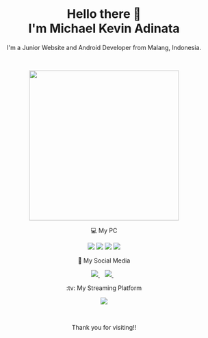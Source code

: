 <h1 align='center'>
  Hello there 👋 <br/>
   I'm Michael Kevin Adinata
</h1>

<p align='center'>
  I'm a Junior Website and Android Developer from Malang, Indonesia.
</p>

<br/>

<p align='center'>
  <a href="#"><img src="https://github-readme-stats.vercel.app/api?username=MichaelKevv&show_icons=true&count_private=true&theme=dark" width="350"></a>
</p>

<p align='center'>
 💻 My PC
</p>

<p align='center'>
  <img src="https://img.shields.io/badge/windows-%230078D6.svg?&style=for-the-badge&logo=windows&logoColor=white" />
  <img src="https://img.shields.io/badge/intel-core%20i7%208th-%230071C5.svg?&style=for-the-badge&logo=intel&logoColor=white" />
  <img src="https://img.shields.io/badge/RAM-16GB-%230071C5.svg?&style=for-the-badge&logoColor=white" />
  <img src="https://img.shields.io/badge/nvidia-gtx%201050-%2376B900.svg?&style=for-the-badge&logo=nvidia&logoColor=white" />
</p>

<p align='center'>
 💌 My Social Media
</p>

<p align='center'>
  <a href="https://www.instagram.com/kevnay_/">
    <img src="https://img.shields.io/badge/instagram-%23E4405F.svg?&style=for-the-badge&logo=instagram&logoColor=white" />        
  </a>&nbsp;&nbsp;
  <a href="https://www.facebook.com/kevaudr/">
    <img src="https://img.shields.io/badge/Facebook-1877F2?style=for-the-badge&logo=facebook&logoColor=white" />        
  </a>&nbsp;&nbsp;
</p>

<p align='center'>
:tv: My Streaming Platform
</p>

<p align='center'>
  <a href="https://www.youtube.com/channel/UCTCNquk_O85smB77tzB9fyQ">
    <img src="https://img.shields.io/badge/YouTube-FF0000?style=for-the-badge&logo=youtube&logoColor=whitee" />        
  </a>
</p>

<br/>

<p align='center'>
<!--   <a href="#"><img src="https://badges.pufler.dev/visits/MichaelKevv/MichaelKevv"></a> -->
<!--   <br/> -->
  Thank you for visiting!!
</p>

